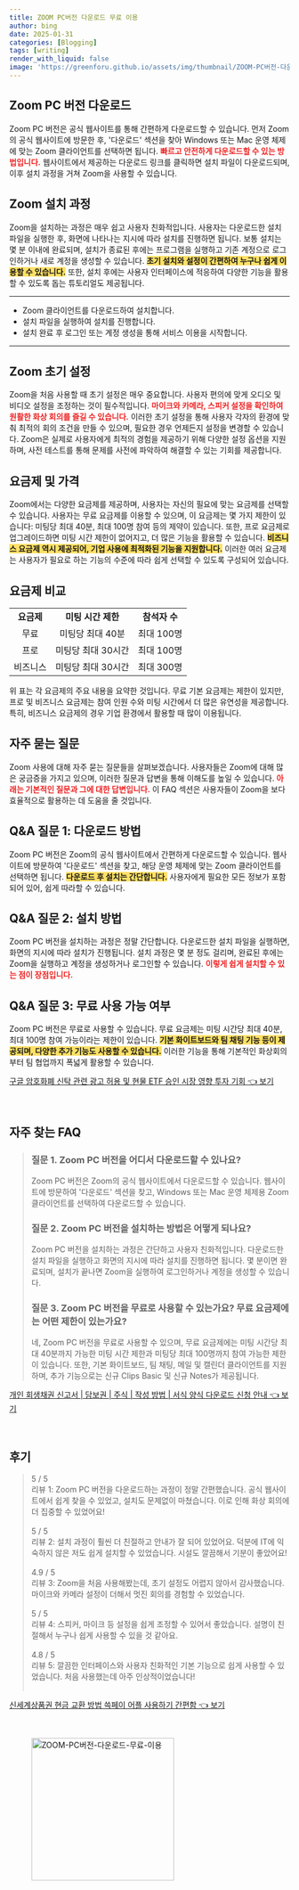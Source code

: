 ```yaml
---
title: ZOOM PC버전 다운로드 무료 이용
author: bing
date: 2025-01-31
categories: [Blogging]
tags: [writing]
render_with_liquid: false
image: 'https://greenforu.github.io/assets/img/thumbnail/ZOOM-PC버전-다운로드-무료-이용.webp'
---
```



<h2 id='Zoom_PC_버전_다운로드'>Zoom PC 버전 다운로드</h2>

<p>Zoom PC 버전은 공식 웹사이트를 통해 간편하게 다운로드할 수 있습니다. 먼저 Zoom의 공식 웹사이트에 방문한 후, '다운로드' 섹션을 찾아 Windows 또는 Mac 운영 체제에 맞는 Zoom 클라이언트를 선택하면 됩니다. <b><span style="color: #ee2323;">빠르고 안전하게 다운로드할 수 있는 방법입니다.</span></b> 웹사이트에서 제공하는 다운로드 링크를 클릭하면 설치 파일이 다운로드되며, 이후 설치 과정을 거쳐 Zoom을 사용할 수 있습니다.</p>

<h2 id='Zoom_설치_과정'>Zoom 설치 과정</h2>

<p>Zoom을 설치하는 과정은 매우 쉽고 사용자 친화적입니다. 사용자는 다운로드한 설치 파일을 실행한 후, 화면에 나타나는 지시에 따라 설치를 진행하면 됩니다. 보통 설치는 몇 분 이내에 완료되며, 설치가 종료된 후에는 프로그램을 실행하고 기존 계정으로 로그인하거나 새로 계정을 생성할 수 있습니다. <b><span style="background-color: #ffe066;">초기 설치와 설정이 간편하여 누구나 쉽게 이용할 수 있습니다.</span></b> 또한, 설치 후에는 사용자 인터페이스에 적응하여 다양한 기능을 활용할 수 있도록 돕는 튜토리얼도 제공됩니다.</p>

<hr />

<ul>
    <li>Zoom 클라이언트를 다운로드하여 설치합니다.</li>
    <li>설치 파일을 실행하여 설치를 진행합니다.</li>
    <li>설치 완료 후 로그인 또는 계정 생성을 통해 서비스 이용을 시작합니다.</li>
</ul>

<hr />

<h2 id='Zoom_초기_설정'>Zoom 초기 설정</h2>

<p>Zoom을 처음 사용할 때 초기 설정은 매우 중요합니다. 사용자 편의에 맞게 오디오 및 비디오 설정을 조정하는 것이 필수적입니다. <b><span style="color: #ee2323;">마이크와 카메라, 스피커 설정을 확인하여 원활한 화상 회의를 즐길 수 있습니다.</span></b> 이러한 초기 설정을 통해 사용자 각자의 환경에 맞춰 최적의 회의 조건을 만들 수 있으며, 필요한 경우 언제든지 설정을 변경할 수 있습니다. Zoom은 실제로 사용자에게 최적의 경험을 제공하기 위해 다양한 설정 옵션을 지원하며, 사전 테스트를 통해 문제를 사전에 파악하여 해결할 수 있는 기회를 제공합니다.</p>

<h2 id='요금제_및_가격'>요금제 및 가격</h2>

<p>Zoom에서는 다양한 요금제를 제공하며, 사용자는 자신의 필요에 맞는 요금제를 선택할 수 있습니다. 사용자는 무료 요금제를 이용할 수 있으며, 이 요금제는 몇 가지 제한이 있습니다: 미팅당 최대 40분, 최대 100명 참여 등의 제약이 있습니다. 또한, 프로 요금제로 업그레이드하면 미팅 시간 제한이 없어지고, 더 많은 기능을 활용할 수 있습니다. <b><span style="background-color: #ffe066;">비즈니스 요금제 역시 제공되어, 기업 사용에 최적화된 기능을 지원합니다.</span></b> 이러한 여러 요금제는 사용자가 필요로 하는 기능의 수준에 따라 쉽게 선택할 수 있도록 구성되어 있습니다.</p>

<h2 id='요금제_비교'>요금제 비교</h2>

<table>
    <tr>
        <td style="text-align: center; height: 17px;"><b>요금제</b></td>
        <td style="text-align: center; height: 17px;"><b>미팅 시간 제한</b></td>
        <td style="text-align: center; height: 17px;"><b>참석자 수</b></td>
    </tr>
    <tr>
        <td style="text-align: center; height: 17px;">무료</td>
        <td style="text-align: center; height: 17px;">미팅당 최대 40분</td>
        <td style="text-align: center; height: 17px;">최대 100명</td>
    </tr>
    <tr>
        <td style="text-align: center; height: 17px;">프로</td>
        <td style="text-align: center; height: 17px;">미팅당 최대 30시간</td>
        <td style="text-align: center; height: 17px;">최대 100명</td>
    </tr>
    <tr>
        <td style="text-align: center; height: 17px;">비즈니스</td>
        <td style="text-align: center; height: 17px;">미팅당 최대 30시간</td>
        <td style="text-align: center; height: 17px;">최대 300명</td>
    </tr>
</table>

<p>위 표는 각 요금제의 주요 내용을 요약한 것입니다. 무료 기본 요금제는 제한이 있지만, 프로 및 비즈니스 요금제는 참여 인원 수와 미팅 시간에서 더 많은 유연성을 제공합니다. 특히, 비즈니스 요금제의 경우 기업 환경에서 활용할 때 많이 이용됩니다.</p>

<h2 id='자주_묻는_질문'>자주 묻는 질문</h2>

<p>Zoom 사용에 대해 자주 묻는 질문들을 살펴보겠습니다. 사용자들은 Zoom에 대해 많은 궁금증을 가지고 있으며, 이러한 질문과 답변을 통해 이해도를 높일 수 있습니다. <b><span style="color: #ee2323;">아래는 기본적인 질문과 그에 대한 답변입니다.</span></b> 이 FAQ 섹션은 사용자들이 Zoom을 보다 효율적으로 활용하는 데 도움을 줄 것입니다.</p>

<h2 id='QNA_질문_1'>Q&A 질문 1: 다운로드 방법</h2>

<p>Zoom PC 버전은 Zoom의 공식 웹사이트에서 간편하게 다운로드할 수 있습니다. 웹사이트에 방문하여 '다운로드' 섹션을 찾고, 해당 운영 체제에 맞는 Zoom 클라이언트를 선택하면 됩니다. <b><span style="background-color: #ffe066;">다운로드 후 설치는 간단합니다.</span></b> 사용자에게 필요한 모든 정보가 포함되어 있어, 쉽게 따라할 수 있습니다.</p>

<h2 id='QNA_질문_2'>Q&A 질문 2: 설치 방법</h2>

<p>Zoom PC 버전을 설치하는 과정은 정말 간단합니다. 다운로드한 설치 파일을 실행하면, 화면의 지시에 따라 설치가 진행됩니다. 설치 과정은 몇 분 정도 걸리며, 완료된 후에는 Zoom을 실행하고 계정을 생성하거나 로그인할 수 있습니다. <b><span style="color: #ee2323;">이렇게 쉽게 설치할 수 있는 점이 장점입니다.</span></b></p>

<h2 id='QNA_질문_3'>Q&A 질문 3: 무료 사용 가능 여부</h2>

<p>Zoom PC 버전은 무료로 사용할 수 있습니다. 무료 요금제는 미팅 시간당 최대 40분, 최대 100명 참여 가능이라는 제한이 있습니다. <b><span style="background-color: #ffe066;">기본 화이트보드와 팀 채팅 기능 등이 제공되며, 다양한 추가 기능도 사용할 수 있습니다.</span></b> 이러한 기능을 통해 기본적인 화상회의부터 팀 협업까지 폭넓게 활용할 수 있습니다.</p>


<p><a class="click-button" title="구글 암호화폐 신탁 관련 광고 허용 및 현물 ETF 승인 시장 영향 투자 기회" href="https://greenforu.github.io/posts/%EA%B5%AC%EA%B8%80-%EC%95%94%ED%98%B8%ED%99%94%ED%8F%90-%EC%8B%A0%ED%83%81-%EA%B4%80%EB%A0%A8-%EA%B4%91%EA%B3%A0-%ED%97%88%EC%9A%A9-%EB%B0%8F-%ED%98%84%EB%AC%BC-ETF-%EC%8A%B9%EC%9D%B8-%EC%8B%9C%EC%9E%A5-%EC%98%81%ED%96%A5-%ED%88%AC%EC%9E%90-%EA%B8%B0%ED%9A%8C/" rel="dofollow">구글 암호화폐 신탁 관련 광고 허용 및 현물 ETF 승인 시장 영향 투자 기회 👈 보기</a></p><br>
<h2 id='자주_찾는_FAQ'>자주 찾는 FAQ</h2>
<div itemscope="" itemtype="https://schema.org/FAQPage"> 
<blockquote> 
<div itemscope="" itemprop="mainEntity" itemtype="https://schema.org/Question"> 
<h3 itemprop="name">질문 1. Zoom PC 버전을 어디서 다운로드할 수 있나요?</h3> 
<div itemscope="" itemprop="acceptedAnswer" itemtype="https://schema.org/Answer"> 
<span itemprop="text"> <p>Zoom PC 버전은 Zoom의 공식 웹사이트에서 다운로드할 수 있습니다. 웹사이트에 방문하여 '다운로드' 섹션을 찾고, Windows 또는 Mac 운영 체제용 Zoom 클라이언트를 선택하여 다운로드할 수 있습니다.</p> </span> 
</div> 
</div> 

<div itemscope="" itemprop="mainEntity" itemtype="https://schema.org/Question"> 
<h3 itemprop="name">질문 2. Zoom PC 버전을 설치하는 방법은 어떻게 되나요?</h3> 
<div itemscope="" itemprop="acceptedAnswer" itemtype="https://schema.org/Answer"> 
<span itemprop="text"> <p>Zoom PC 버전을 설치하는 과정은 간단하고 사용자 친화적입니다. 다운로드한 설치 파일을 실행하고 화면의 지시에 따라 설치를 진행하면 됩니다. 몇 분이면 완료되며, 설치가 끝나면 Zoom을 실행하여 로그인하거나 계정을 생성할 수 있습니다.</p> </span> 
</div> 
</div> 

<div itemscope="" itemprop="mainEntity" itemtype="https://schema.org/Question"> 
<h3 itemprop="name">질문 3. Zoom PC 버전을 무료로 사용할 수 있는가요? 무료 요금제에는 어떤 제한이 있는가요?</h3> 
<div itemscope="" itemprop="acceptedAnswer" itemtype="https://schema.org/Answer"> 
<span itemprop="text"> <p>네, Zoom PC 버전을 무료로 사용할 수 있으며, 무료 요금제에는 미팅 시간당 최대 40분까지 가능한 미팅 시간 제한과 미팅당 최대 100명까지 참여 가능한 제한이 있습니다. 또한, 기본 화이트보드, 팀 채팅, 메일 및 캘린더 클라이언트를 지원하며, 추가 기능으로는 신규 Clips Basic 및 신규 Notes가 제공됩니다.</p> </span> 
</div> 
</div> 
</blockquote> 
</div>
<p><a class="click-button" title="개인 회생채권 신고서 | 담보권 | 주식 | 작성 방법 | 서식 양식 다운로드 신청 안내" href="https://greenforu.github.io/posts/%EA%B0%9C%EC%9D%B8-%ED%9A%8C%EC%83%9D%EC%B1%84%EA%B6%8C-%EC%8B%A0%EA%B3%A0%EC%84%9C-%EB%8B%B4%EB%B3%B4%EA%B6%8C-%EC%A3%BC%EC%8B%9D-%EC%9E%91%EC%84%B1-%EB%B0%A9%EB%B2%95-%EC%84%9C%EC%8B%9D-%EC%96%91%EC%8B%9D-%EB%8B%A4%EC%9A%B4%EB%A1%9C%EB%93%9C-%EC%8B%A0%EC%B2%AD-%EC%95%88%EB%82%B4/" rel="dofollow">개인 회생채권 신고서 | 담보권 | 주식 | 작성 방법 | 서식 양식 다운로드 신청 안내 👈 보기</a></p><br>
<h2 id='후기'>후기</h2>
<div itemscope itemtype="https://schema.org/Product">
  <blockquote>
  <div itemprop="review" itemscope itemtype="https://schema.org/Review">
      <div itemprop="reviewRating" itemscope itemtype="https://schema.org/Rating"> <span itemprop="ratingValue">5</span> / <span itemprop="bestRating">5</span> </div>
      <span itemprop="reviewBody">리뷰 1: Zoom PC 버전을 다운로드하는 과정이 정말 간편했습니다. 공식 웹사이트에서 쉽게 찾을 수 있었고, 설치도 문제없이 마쳤습니다. 이로 인해 화상 회의에 더 집중할 수 있었어요!</span>
  </div>
  <br>
  <div itemprop="review" itemscope itemtype="https://schema.org/Review">
      <div itemprop="reviewRating" itemscope itemtype="https://schema.org/Rating"> <span itemprop="ratingValue">5</span> / <span itemprop="bestRating">5</span> </div>
      <span itemprop="reviewBody">리뷰 2: 설치 과정이 훨씬 더 친절하고 안내가 잘 되어 있었어요. 덕분에 IT에 익숙하지 않은 저도 쉽게 설치할 수 있었습니다. 시설도 깔끔해서 기분이 좋았어요!</span>
  </div>
  <br>
  <div itemprop="review" itemscope itemtype="https://schema.org/Review">
      <div itemprop="reviewRating" itemscope itemtype="https://schema.org/Rating"> <span itemprop="ratingValue">4.9</span> / <span itemprop="bestRating">5</span> </div>
      <span itemprop="reviewBody">리뷰 3: Zoom을 처음 사용해봤는데, 초기 설정도 어렵지 않아서 감사했습니다. 마이크와 카메라 설정이 더해서 멋진 회의를 경험할 수 있었습니다.</span>
  </div>
  <br>
  <div itemprop="review" itemscope itemtype="https://schema.org/Review">
      <div itemprop="reviewRating" itemscope itemtype="https://schema.org/Rating"> <span itemprop="ratingValue">5</span> / <span itemprop="bestRating">5</span> </div>
      <span itemprop="reviewBody">리뷰 4: 스피커, 마이크 등 설정을 쉽게 조정할 수 있어서 좋았습니다. 설명이 친절해서 누구나 쉽게 사용할 수 있을 것 같아요.</span>
  </div>
  <br>
  <div itemprop="review" itemscope itemtype="https://schema.org/Review">
      <div itemprop="reviewRating" itemscope itemtype="https://schema.org/Rating"> <span itemprop="ratingValue">4.8</span> / <span itemprop="bestRating">5</span> </div>
      <span itemprop="reviewBody">리뷰 5: 깔끔한 인터페이스와 사용자 친화적인 기본 기능으로 쉽게 사용할 수 있었습니다. 처음 사용했는데 아주 인상적이었습니다!</span>
  </div>
  <br>
  </blockquote>
</div>
<p><a class="click-button" title="신세계상품권 현금 교환 방법 쓱페이 어플 사용하기 간편함" href="https://greenforu.github.io/posts/%EC%8B%A0%EC%84%B8%EA%B3%84%EC%83%81%ED%92%88%EA%B6%8C-%ED%98%84%EA%B8%88-%EA%B5%90%ED%99%98-%EB%B0%A9%EB%B2%95-%EC%93%B1%ED%8E%98%EC%9D%B4-%EC%96%B4%ED%94%8C-%EC%82%AC%EC%9A%A9%ED%95%98%EA%B8%B0-%EA%B0%84%ED%8E%B8%ED%95%A8/" rel="dofollow">신세계상품권 현금 교환 방법 쓱페이 어플 사용하기 간편함 👈 보기</a></p><br>
<figure class="image"><img src="https://greenforu.github.io/assets/img/thumbnail/ZOOM-PC버전-다운로드-무료-이용.webp" alt="ZOOM-PC버전-다운로드-무료-이용" width="256" height="256"></figure>